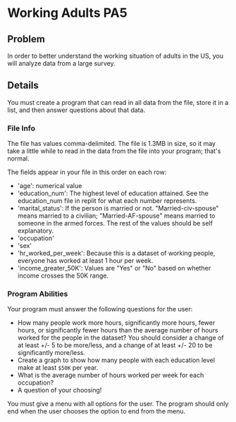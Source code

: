 # Working Adults PA5

## Problem
In order to better understand the working situation of adults in the US, you will analyze data from a large survey.

## Details
You must create a program that can read in all data from the file, store it in a list, and then answer questions about that data.

### File Info
The file has values comma-delimited. The file is 1.3MB in size, so it may take a little while to read in the data from the file into your program; that's normal.

The fields appear in your file in this order on each row:

* 'age': numerical value
* 'education_num': The highest level of education attained. See the education_num file in replit for what each number represents.
* 'marital_status': If the person is married or not. "Married-civ-spouse" means married to a civilian; "Married-AF-spouse" means married to someone in the armed forces. The rest of the values should be self explanatory.
* 'occupation'
* 'sex'
* 'hr_worked_per_week': Because this is a dataset of working people, everyone has worked at least 1 hour per week.
* 'income_greater_50K': Values are "Yes" or "No" based on whether income crosses the 50K range.

### Program Abilities
Your program must answer the following questions for the user:
* How many people work more hours, significantly more hours, fewer hours, or significantly fewer hours than the average number of hours worked for the people in the dataset? You should consider a change of at least +/- 5 to be more/less, and a change of at least +/- 20 to be significantly more/less.
* Create a graph to show how many people with each education level make at least `$50K` per year.
* What is the average number of hours worked per week for each occupation?
* A question of your choosing!

You must give a menu with all options for the user. The program should only end when the user chooses the option to end from the menu.


